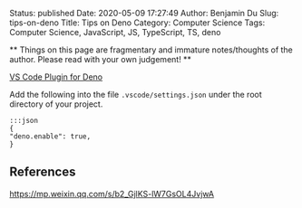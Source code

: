 Status: published
Date: 2020-05-09 17:27:49
Author: Benjamin Du
Slug: tips-on-deno
Title: Tips on Deno
Category: Computer Science
Tags: Computer Science, JavaScript, JS, TypeScript, TS, deno

**
Things on this page are fragmentary and immature notes/thoughts of the author.
Please read with your own judgement!
**


[VS Code Plugin for Deno](https://marketplace.visualstudio.com/items?itemName=axetroy.vscode-deno)

Add the following into the file `.vscode/settings.json` under the root directory of your project.

    :::json
    {
    "deno.enable": true,
    }

## References

https://mp.weixin.qq.com/s/b2_GjlKS-lW7GsOL4JvjwA